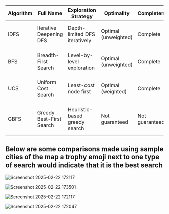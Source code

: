 | Algorithm | Full Name                        | Exploration Strategy           | Optimality           | Completeness         | Memory Efficiency   | Use Case                                  |
|-----------|----------------------------------|--------------------------------|----------------------|----------------------|---------------------|-------------------------------------------|
| IDFS      | Iterative Deepening DFS          | Depth-limited DFS iteratively   | Optimal (unweighted)| Complete             | High                | Memory-constrained, unweighted graphs     |
| BFS       | Breadth-First Search             | Level-by-level exploration      | Optimal (unweighted)| Complete             | Low                 | Shortest path in unweighted graphs        |
| UCS       | Uniform Cost Search              | Least-cost node first           | Optimal (weighted)  | Complete             | Low                 | Shortest path in weighted graphs          |
| GBFS      | Greedy Best-First Search         | Heuristic-based greedy search   | Not guaranteed      | Not guaranteed       | High                | Heuristic-driven, non-optimal solutions   |


## Below are some comparisons made using sample cities of the map a trophy emoji next to one type of search would indicate that it is the best search

![Screenshot 2025-02-22 172117](https://github.com/user-attachments/assets/6b88e79e-9c36-40f0-b0a7-ca62a83c5be1)


![Screenshot 2025-02-22 173501](https://github.com/user-attachments/assets/3ac8db00-7b70-4efc-9d8e-fe0b27be8489)


![Screenshot 2025-02-22 172117](https://github.com/user-attachments/assets/8ed6ecb9-de2f-429a-b58d-319997203bd2)


![Screenshot 2025-02-22 172047](https://github.com/user-attachments/assets/bcc897bc-6773-4264-acbb-339ebee57248)
